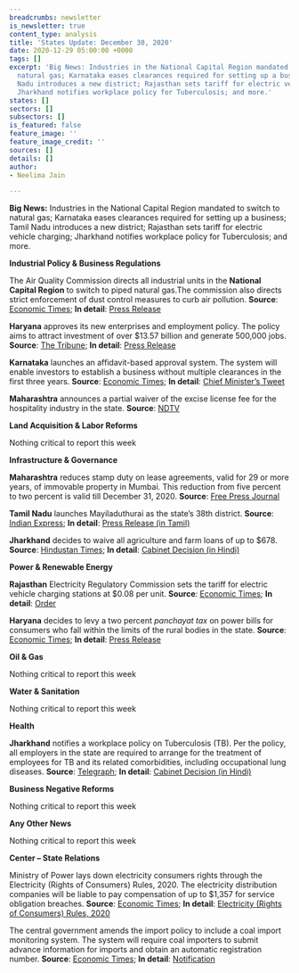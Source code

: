 ```yaml
---
breadcrumbs: newsletter
is_newsletter: true
content_type: analysis
title: 'States Update: December 30, 2020'
date: 2020-12-29 05:00:00 +0000
tags: []
excerpt: 'Big News: Industries in the National Capital Region mandated to switch to
  natural gas; Karnataka eases clearances required for setting up a business; Tamil
  Nadu introduces a new district; Rajasthan sets tariff for electric vehicle charging;
  Jharkhand notifies workplace policy for Tuberculosis; and more.'
states: []
sectors: []
subsectors: []
is_featured: false
feature_image: ''
feature_image_credit: ''
sources: []
details: []
author:
- Neelima Jain

---
```

**Big News:** Industries in the National Capital Region mandated to switch to natural gas; Karnataka eases clearances required for setting up a business; Tamil Nadu introduces a new district; Rajasthan sets tariff for electric vehicle charging; Jharkhand notifies workplace policy for Tuberculosis; and more.

**Industrial Policy & Business Regulations**

The Air Quality Commission directs all industrial units in the **National Capital Region** to switch to piped natural gas.The commission also directs strict enforcement of dust control measures to curb air pollution. **Source**: [Economic Times](https://energy.economictimes.indiatimes.com/news/oil-and-gas/delhi-industries-asked-to-switch-over-to-png-by-january-end/79916394); **In detail**: [Press Release](https://pib.gov.in/PressReleasePage.aspx?PRID=1682640)

**Haryana** approves its new enterprises and employment policy. The policy aims to attract investment of over $13.57 billion and generate 500,000 jobs. **Source**: [The Tribune](https://www.tribuneindia.com/news/haryana/haryana-government-okays-policy-targeting-rs-1l-cr-investment-5l-jobs-188601); **In detail**: [Press Release](https://prharyana.gov.in/en/haryana-cabinet-which-met-under-the-chairmanship-of-chief-minister-mr-manohar-lal-here-today-182)

**Karnataka** launches an affidavit-based approval system. The system will enable investors to establish a business without multiple clearances in the first three years. **Source**: [Economic Times](https://economictimes.indiatimes.com/news/economy/policy/karnataka-govt-launches-affidavit-based-approval-system-for-ease-of-doing-business/articleshow/79851356.cms); **In detail**: [Chief Minister’s Tweet](https://twitter.com/CMofKarnataka/status/1341298622609063936)

**Maharashtra** announces a partial waiver of the excise license fee for the hospitality industry in the state. **Source**: [NDTV](https://www.ndtv.com/india-news/maharashtra-announces-license-fee-relief-for-hotels-restaurants-2343226)

**Land Acquisition & Labor Reforms**

Nothing critical to report this week

**Infrastructure & Governance**

**Maharashtra** reduces stamp duty on lease agreements, valid for 29 or more years, of immovable property in Mumbai. This reduction from five percent to two percent is valid till December 31, 2020. **Source**: [Free Press Journal](https://www.freepressjournal.in/mumbai/maharashtra-government-cuts-stamp-duty-on-lease-agreements-of-immovable-property)

**Tamil Nadu** launches Mayiladuthurai as the state’s 38th district. **Source**: [Indian Express](https://indianexpress.com/article/cities/chennai/edappadi-palaniswami-launches-mayiladuthurai-38th-district-tamil-nadu-7123211/); **In detail**: [Press Release (in Tamil)](https://cms.tn.gov.in/sites/default/files/press_release/pr281220a.JPG)

**Jharkhand** decides to waive all agriculture and farm loans of up to $678. **Source**: [Hindustan Times](https://www.hindustantimes.com/india-news/jharkhand-government-to-waive-farm-loans-up-to-rs-50-000/story-19dFAKyUouRqyq1Cyw6MMO.html); **In detail**: [Cabinet Decision (in Hindi)](http://cm.jharkhand.gov.in/sites/default/files/cabinet_decision_23_12_2020.pdf)

**Power & Renewable Energy**

**Rajasthan** Electricity Regulatory Commission sets the tariff for electric vehicle charging stations at $0.08 per unit. **Source**: [Economic Times](https://energy.economictimes.indiatimes.com/news/power/rerc-fixes-rs-6/unit-power-tariff-for-ev-charging-stations/79924175); **In detail**: [Order](https://rerc.rajasthan.gov.in/rerc-user-files/office-orders)

**Haryana** decides to levy a two percent _panchayat tax_ on power bills for consumers who fall within the limits of the rural bodies in the state. **Source**: [Economic Times](https://energy.economictimes.indiatimes.com/news/power/haryana-cabinet-okays-new-panchayat-tax-on-electricity-agriculture-exempted/79932906); **In detail**: [Press Release](https://prharyana.gov.in/en/in-order-to-augment-the-financial-resources-of-gram-panchayats-the-haryana-government-has-decided)

**Oil & Gas**

Nothing critical to report this week

**Water & Sanitation**

Nothing critical to report this week

**Health**

**Jharkhand** notifies a workplace policy on Tuberculosis (TB). Per the policy, all employers in the state are required to arrange for the treatment of employees for TB and its related comorbidities, including occupational lung diseases. **Source**: [Telegraph](https://www.telegraphindia.com/jharkhand/jharkhand-notifies-workplace-policy-on-tuberculosis/cid/1801549); **In detail**: [Cabinet Decision (in Hindi)](http://cm.jharkhand.gov.in/sites/default/files/cabinet_decision_23_12_2020.pdf)

**Business Negative Reforms**

Nothing critical to report this week

**Any Other News**

Nothing critical to report this week

**Center – State Relations**

Ministry of Power lays down electricity consumers rights through the Electricity (Rights of Consumers) Rules, 2020. The electricity distribution companies will be liable to pay compensation of up to $1,357 for service obligation breaches. **Source**: [Economic Times](https://energy.economictimes.indiatimes.com/news/power/first-ever-service-rules-make-discoms-liable-to-pay-up-to-rs-1-lakh-compensation-for-outage/79849820); **In detail**: [Electricity (Rights of Consumers) Rules, 2020](https://static.pib.gov.in/WriteReadData/userfiles/final%20-%20Copy%202.pdf)

The central government amends the import policy to include a coal import monitoring system. The system will require coal importers to submit advance information for imports and obtain an automatic registration number. **Source**: [Economic Times](https://energy.economictimes.indiatimes.com/news/coal/india-to-put-in-place-coal-import-monitoring-system-from-february-1/79932970); **In detail**: [Notification](https://content.dgft.gov.in/Website/dgftprod/575732e8-1449-4a32-80e1-d0cbba8137a0/notification%20no.49%20dated%2022.12.2020%20scanned%20english.pdf)
